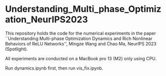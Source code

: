 # Understanding_Multi_phase_Optimization_NeurIPS2023

This repository holds the code for the numerical experiments in the paper ``Understanding Multi-phase Optimization Dynamics and Rich Nonlinear Behaviors of ReLU Networks'', Mingze Wang and Chao Ma, NeurIPS 2023 (Spotlight).

All experiments are conducted on a MacBook pro 13 (M2) only using CPU.

Run dynamics.ipynb first, then run vis_fix.ipynb.
